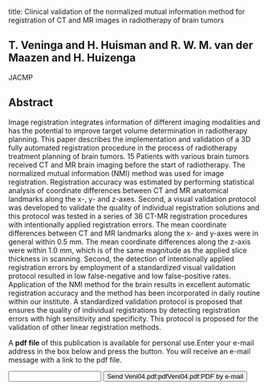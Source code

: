 title: Clinical validation of the normalized mutual information method for registration of CT and MR images in radiotherapy of brain tumors

## T. Veninga and H. Huisman and R. W. M. van der Maazen and H. Huizenga
JACMP


## Abstract
Image registration integrates information of different imaging modalities and has the potential to improve target volume determination in radiotherapy planning. This paper describes the implementation and validation of a 3D fully automated registration procedure in the process of radiotherapy treatment planning of brain tumors. 15 Patients with various brain tumors received CT and MR brain imaging before the start of radiotherapy. The normalized mutual information (NMI) method was used for image registration. Registration accuracy was estimated by performing statistical analysis of coordinate differences between CT and MR anatomical landmarks along the x-, y- and z-axes. Second, a visual validation protocol was developed to validate the quality of individual registration solutions and this protocol was tested in a series of 36 CT-MR registration procedures with intentionally applied registration errors. The mean coordinate differences between CT and MR landmarks along the x- and y-axes were in general within 0.5 mm. The mean coordinate differences along the z-axis were within 1.0 mm, which is of the same magnitude as the applied slice thickness in scanning. Second, the detection of intentionally applied registration errors by employment of a standardized visual validation protocol resulted in low false-negative and low false-positive rates. Application of the NMI method for the brain results in excellent automatic registration accuracy and the method has been incorporated in daily routine within our institute. A standardized validation protocol is proposed that ensures the quality of individual registrations by detecting registration errors with high sensitivity and specificity. This protocol is proposed for the validation of other linear registration methods.

A <b>pdf file</b> of this publication is available for personal use.Enter your e-mail address in the box below and press the button. You will receive an e-mail message with a link to the pdf file.
<form action="sender.php">  <input type="text" name="email">  <input type="submit" value="Send Veni04.pdf:pdfVeni04.pdf:PDF by e-mail"></form>